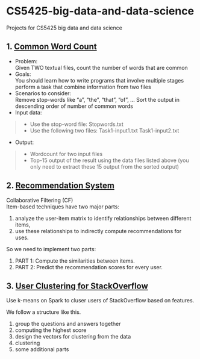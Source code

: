 # CS5425-big-data-and-data-science
Projects for CS5425 big data and data science

## 1. [Common Word Count](commonword)

* Problem:  
Given TWO textual files, count the number of words that are common 
* Goals:  
You should learn how to 
write programs that involve multiple stages
perform a task that combine information from two files
* Scenarios to consider:  
Remove stop-words like “a”, “the”, “that”, “of”, …
Sort the output in descending order of number of common words
* Input data:  
>- Use the stop-word file: 
Stopwords.txt
>- Use the following two files:
Task1-input1.txt
Task1-input2.txt
* Output:  
>- Wordcount for two input files
>- Top-15 output of the result using the data files listed above (you only need to extract these 15 output from the sorted output)

## 2. [Recommendation System](Recommendation-System)

Collaborative Filtering (CF)  
Item-based techniques have two major parts:
1. analyze the user-item matrix to identify relationships between different items, 
2. use these relationships to indirectly compute recommendations for uses.

So we need to implement two parts:  
1. PART 1: Compute the similarities between items.
1. PART 2: Predict the recommendation scores for every user. 

## 3. [User Clustering for StackOverflow](User-cluster)

Use k-means on Spark to cluser users of StackOverflow based on features.

We follow a structure like this. 
1. group the questions and answers together
2. computing the highest score
3. design the vectors for clustering from the data
4. clustering
5. some additional parts
